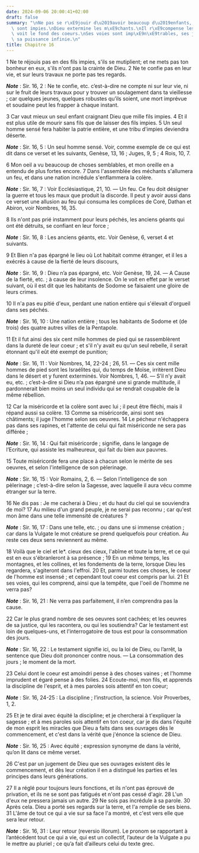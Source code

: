 ```yaml
---
date: 2024-09-06 20:00:41+02:00
draft: false
summary: "\nNe pas se r\xE9jouir d\u2019avoir beaucoup d\u2019enfants, s\u2019ils\
  \ sont impies.\nDieu extermine les m\xE9chants.\nIl r\xE9compense les bons.\nIl\
  \ voit le fond des coeurs.\nSes voies sont imp\xE9n\xE9trables, ses jugements terribles,\
  \ sa puissance infinie.\n"
title: Chapitre 16
---
```





1 Ne te réjouis pas en des fils impies, s'ils se mutiplient; et ne mets pas ton bonheur en eux, s'ils n'ont pas la crainte de Dieu. 2 Ne te confie pas en leur vie, et sur leurs travaux ne porte pas tes regards.

***Note*** :  Sir. 16, 2 : Ne te confie, etc. c’est-à-dire ne compte ni sur leur vie, ni sur le fruit de leurs travaux pour y trouver un soulagement dans ta vieillesse ; car quelques jeunes, quelques robustes qu’ils soient, une mort imprévue et soudaine peut les frapper à chaque instant.

3 Car vaut mieux un seul enfant craignant Dieu que mille fils impies. 4 Et il est plus utile de mourir sans fils que de laisser des fils impies. 5 Un seul homme sensé fera habiter la patrie entière, et une tribu d'impies deviendra déserte.

***Note*** :  Sir. 16, 5 : Un seul homme sensé. Voir, comme exemple de ce qui est dit dans ce verset et les suivants, Genèse, 13, 16 ; Juges, 9, 5 ; 4 Rois, 10, 7.

6 Mon oeil a vu beaucoup de choses semblables, et mon oreille en a entendu de plus fortes encore. 7 Dans l'assemblée des méchants s'allumera un feu, et dans une nation incrédule s'enflammera la colère.

***Note*** :  Sir. 16, 7 : Voir Ecclésiastique, 21, 10. ― Un feu. Ce feu doit désigner la guerre et tous les maux que produit la discorde. Il peut y avoir aussi dans ce verset une allusion au feu qui consuma les complices de Coré, Dathan et Abiron, voir Nombres, 16, 35.

8 Ils n'ont pas prié instamment pour leurs péchés, les anciens géants qui ont été détruits, se confiant en leur force ;

***Note*** :  Sir. 16, 8 : Les anciens géants, etc. Voir Genèse, 6, verset 4 et suivants.

9 Et Bien n'a pas épargné le lieu où Lot habitait comme étranger, et il les a exécrés à cause de la fierté de leurs discours,

***Note*** :  Sir. 16, 9 : Dieu n’a pas épargné, etc. Voir Genèse, 19, 24. ― A Cause de la fierté, etc. ; à cause de leur insolence. On le voit en effet par le verset suivant, où il est dit que les habitants de Sodome se faisaient une gloire de leurs crimes.

10 Il n'a pas eu pitié d'eux, perdant une nation entière qui s'élevait d'orgueil dans ses péchés.

***Note*** :  Sir. 16, 10 : Une nation entière ; tous les habitants de Sodome et (de trois) des quatre autres villes de la Pentapole.


11 Et il fut ainsi des six cent mille hommes de pied qui se rassemblèrent dans la dureté de leur coeur ; et s'il n'y avait eu qu'un seul rebelle, il serait étonnant qu'il eût été exempt de punition;

***Note*** :  Sir. 16, 11 : Voir Nombres, 14, 22-24 ; 26, 51. ― Ces six cent mille hommes de pied sont les Israélites qui, du temps de Moïse, irritèrent Dieu dans le désert et y furent exterminés. Voir Nombres, 1, 46. ― S’il n’y avait eu, etc. ; c’est-à-dire si Dieu n’a pas épargné une si grande multitude, il pardonnerait bien moins un seul individu qui se rendrait coupable de la même rébellion.

12 Car la miséricorde et la colère sont avec lui ; il peut être fléchi, mais il répand aussi sa colère. 13 Comme sa miséricorde, ainsi sont ses châtiments; il juge l'homme selon ses oeuvres. 14 Le pécheur n'échappera pas dans ses rapines, et l'attente de celui qui fait miséricorde ne sera pas différée ;

***Note*** :  Sir. 16, 14 : Qui fait miséricorde ; signifie, dans le langage de l’Ecriture, qui assiste les malheureux, qui fait du bien aux pauvres.


15 Toute miséricorde fera une place à chacun selon le mérite de ses oeuvres, et selon l'intelligence de son pèlerinage.

***Note*** :  Sir. 16, 15 : Voir Romains, 2, 6. ― Selon l’intelligence de son pèlerinage ; c’est-à-dire selon la Sagesse, avec laquelle il aura vécu comme étranger sur la terre.

16 Ne dis pas : Je me cacherai à Dieu ; et du haut du ciel qui se souviendra de moi? 17 Au milieu d'un grand peuple, je ne serai pas reconnu ; car qu'est mon âme dans une telle immensité de créatures ?

***Note*** :  Sir. 16, 17 : Dans une telle, etc. ; ou dans une si immense création ; car dans la Vulgate le mot créature se prend quelquefois pour création. Au reste ces deux sens reviennent au même.

18 Voilà que le ciel et le*. cieux des cieux, l'abîme et toute la terre, et ce qui est en eux s'ébranleront à sa présence ; 19 En un même temps, les montagnes, et les collines, et les fondements de la terre, lorsque Dieu les regardera, s'agiteront dans l'effroi. 20 Et, parmi toutes ces choses, le coeur de l'homme est insensé ; et cependant tout coeur est compris par lui. 21 Et ses voies, qui les comprend, ainsi que la tempête, que l'oeil de l'homme ne verra pas?

***Note*** :  Sir. 16, 21 : Ne verra pas parfaitement, il n’en comprendra pas la cause.


22 Car le plus grand nombre de ses oeuvres sont cachées; et les oeuvres de sa justice, qui les racontera, ou qui les soutiendra? Car le testament est loin de quelques-uns, et l'interrogatoire de tous est pour la consommation des jours.

***Note*** :  Sir. 16, 22 : Le testament signifie ici, ou la loi de Dieu, ou l’arrêt, la sentence que Dieu doit prononcer contre nous. ― La consommation des jours ; le moment de la mort.

23 Celui dont le coeur est amoindri pense à des choses vaines ; et l'homme imprudent et égaré pense à des folies. 24 Ecoute-moi, mon fils, et apprends la discipline de l'esprit, et à mes paroles sois attentif en ton coeur;

***Note*** :  Sir. 16, 24-25 : La discipline ; l’instruction, la science. Voir Proverbes, 1, 2.


25 Et je te dirai avec équité la discipline; et je chercherai à t'expliquer la sagesse ; et à mes paroles sois attentif en ton coeur, car je dis dans l'équité de mon esprit les miracles que Dieu a faits dans ses ouvrages dès le commencement, et c'est dans la vérité que j'énonce la science de Dieu.

***Note*** :  Sir. 16, 25 : Avec équité ; expression synonyme de dans la vérité, qu’on lit dans ce même verset.

26 C'est par un jugement de Dieu que ses ouvrages existent dès le commencement, et dès leur création il en a distingué les parties et les principes dans leurs générations.


27 Il a réglé pour toujours leurs fonctions, et ils n'ont pas éprouvé de privation, et ils ne se sont pas fatigués et n'ont pas cessé d'agir. 28 L'un d'eux ne pressera jamais un autre. 29 Ne sois pas incrédule à sa parole. 30 Après cela. Dieu a porté ses regards sur la terre, et l'a remplie de ses biens. 31 L'âme de tout ce qui a vie sur sa face l'a montré, et c'est vers elle que sera leur retour.

***Note*** :  Sir. 16, 31 : Leur retour (reversio illorum). Le pronom se rapportant à l’antécédent tout ce qui a vie, qui est un collectif, l’auteur de la Vulgate a pu le mettre au pluriel ; ce qu’a fait d’ailleurs celui du texte grec.

